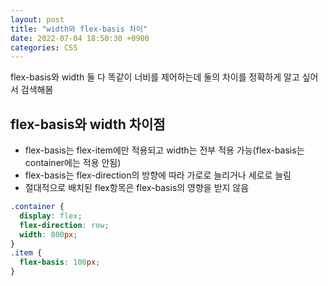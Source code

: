 ```yaml
---
layout: post
title: "width와 flex-basis 차이"
date: 2022-07-04 18:50:30 +0900
categories: CSS
---
```


flex-basis와 width 둘 다 똑같이 너비를 제어하는데 둘의 차이를 정확하게 알고 싶어서 검색해봄

## flex-basis와 width 차이점

- flex-basis는 flex-item에만 적용되고 width는 전부 적용 가능(flex-basis는 container에는 적용 안됨)
- flex-basis는 flex-direction의 방향에 따라 가로로 늘리거나 세로로 늘림
- 절대적으로 배치된 flex항목은 flex-basis의 영향을 받지 않음

```css
.container {
  display: flex;
  flex-direction: row;
  width: 800px;
}
.item {
  flex-basis: 100px;
}
```

